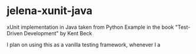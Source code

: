 # jelena-xunit-java
xUnit implementation in Java taken from Python Example in the book "Test-Driven Development" by Kent Beck

I plan on using this as a vanilla testing framework, whenever I a

